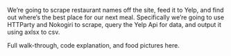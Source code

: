 

We’re going to scrape restaurant names off the site, feed it to Yelp, and find out where‘s the best place for our next meal. Specifically we’re going to use HTTParty and Nokogiri to scrape, query the Yelp Api for data, and output it using axlsx to csv. 

Full walk-through, code explanation, and food pictures here. 